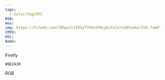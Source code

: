 ```yaml
---
tags:
  - Color/Tag/NTC
RGB:
Hex:
img: https://filedn.com/l0hpzxl1f01yT7GHxtF8cyk/Color%20Snake/SVG_Tumb%20Mass%20No%20Name/0E2A30.svg
CMYK:
HSL:
Name:
---
```

Firefly
```palette
#0E2A30
```
RGB
